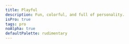 ```yaml
---
title: Playful
description: Fun, colorful, and full of personality.
isPro: true
tags: pro
noAlpha: true
defaultPalette: rudimentary
---
```

